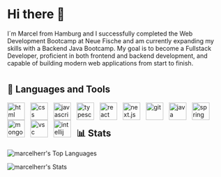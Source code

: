 
# Hi there 👋

I´m Marcel from Hamburg and I successfully completed the Web Development Bootcamp at Neue Fische and am currently expanding my skills with a Backend Java Bootcamp. My goal is to become a Fullstack Developer, proficient in both frontend and backend development, and capable of building modern web applications from start to finish.

#

## 🧰 Languages and Tools

<img align="left" alt="html" width="40px" style="padding-right:10px;" src="https://cdn.jsdelivr.net/gh/devicons/devicon@latest/icons/html5/html5-plain-wordmark.svg" />
<img align="left" alt="css" width="40px" style="padding-right:10px;" src="https://cdn.jsdelivr.net/gh/devicons/devicon@latest/icons/css3/css3-plain-wordmark.svg"/>
<img align="left" alt="javascript" width="40px" style="padding-right:10px;" src="https://cdn.jsdelivr.net/gh/devicons/devicon@latest/icons/javascript/javascript-original.svg" />
<img align="left" alt="typescript" width="40px" style="padding-right:10px;" src="https://cdn.jsdelivr.net/gh/devicons/devicon@latest/icons/typescript/typescript-plain.svg" />
<img align="left" alt="react" width="40px" style="padding-right:10px;" src="https://cdn.jsdelivr.net/gh/devicons/devicon@latest/icons/react/react-original.svg" />
<img align="left" alt="next.js" width="40px" style="padding-right:10px;" src="https://cdn.jsdelivr.net/gh/devicons/devicon@latest/icons/nextjs/nextjs-original.svg" />
<img align="left" alt="git" width="40px" style="padding-right:10px;" src="https://cdn.jsdelivr.net/gh/devicons/devicon@latest/icons/git/git-original.svg" />
<img align="left" alt="java" width="40px" style="padding-right:10px;" src="https://cdn.jsdelivr.net/gh/devicons/devicon@latest/icons/java/java-original.svg" />
<img align="left" alt="spring" width="40px" style="padding-right:10px;" src="https://cdn.jsdelivr.net/gh/devicons/devicon@latest/icons/spring/spring-original.svg" />
<img align="left" alt="mongodb" width="40px" style="padding-right:10px;" src="https://cdn.jsdelivr.net/gh/devicons/devicon@latest/icons/mongodb/mongodb-plain.svg" />
<img align="left" alt="vsc" width="40px" style="padding-right:10px;" src="https://cdn.jsdelivr.net/gh/devicons/devicon@latest/icons/vscode/vscode-original.svg" />
<img align="left" alt="intellij" width="40px" style="padding-right:10px;" src="https://cdn.jsdelivr.net/gh/devicons/devicon@latest/icons/intellij/intellij-original.svg" />
<br />

# 


## 📊 Stats

![marcelherr's Top Languages](https://github-readme-stats.vercel.app/api/top-langs/?username=marcelherr&theme=gotham&show_icons=true&hide_border=true&layout=compact)

![marcelherr's Stats](https://github-readme-stats.vercel.app/api?username=marcelherr&theme=gotham&show_icons=true&hide_border=true&count_private=true)


